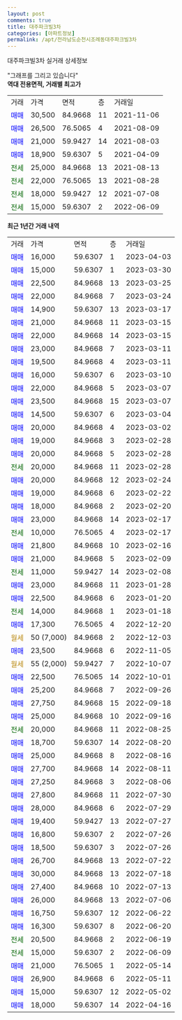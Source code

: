 ```yaml
---
layout: post
comments: true
title: 대주파크빌3차
categories: [아파트정보]
permalink: /apt/전라남도순천시조례동대주파크빌3차
---
```


대주파크빌3차 실거래 상세정보

<script type="text/javascript">
  google.charts.load('current', {'packages':['line', 'corechart']});
  google.charts.setOnLoadCallback(drawChart);

  function drawChart() {
    var data = new google.visualization.DataTable();
    data.addColumn('date', '거래일');
    data.addColumn('number', "매매");
    data.addColumn('number', "전세");
    data.addColumn('number', "전매");

    data.addRows([[new Date(Date.parse("2023-04-03")), 16000, null, null], [new Date(Date.parse("2023-03-30")), 15000, null, null], [new Date(Date.parse("2023-03-25")), 22500, null, null], [new Date(Date.parse("2023-03-24")), 22000, null, null], [new Date(Date.parse("2023-03-17")), 14900, null, null], [new Date(Date.parse("2023-03-15")), 21000, null, null], [new Date(Date.parse("2023-03-15")), 22000, null, null], [new Date(Date.parse("2023-03-11")), 23000, null, null], [new Date(Date.parse("2023-03-11")), 19500, null, null], [new Date(Date.parse("2023-03-10")), 16000, null, null], [new Date(Date.parse("2023-03-07")), 22000, null, null], [new Date(Date.parse("2023-03-07")), 23500, null, null], [new Date(Date.parse("2023-03-04")), 14500, null, null], [new Date(Date.parse("2023-03-02")), 20000, null, null], [new Date(Date.parse("2023-02-28")), 19000, null, null], [new Date(Date.parse("2023-02-28")), 20000, null, null], [new Date(Date.parse("2023-02-28")), null, 20000, null], [new Date(Date.parse("2023-02-24")), 20000, null, null], [new Date(Date.parse("2023-02-22")), 19000, null, null], [new Date(Date.parse("2023-02-20")), 18000, null, null], [new Date(Date.parse("2023-02-17")), 23000, null, null], [new Date(Date.parse("2023-02-17")), null, 10000, null], [new Date(Date.parse("2023-02-16")), 21800, null, null], [new Date(Date.parse("2023-02-09")), 21000, null, null], [new Date(Date.parse("2023-02-08")), null, 11000, null], [new Date(Date.parse("2023-01-28")), 23000, null, null], [new Date(Date.parse("2023-01-20")), 22500, null, null], [new Date(Date.parse("2023-01-18")), null, 14000, null], [new Date(Date.parse("2022-12-20")), 17300, null, null], [new Date(Date.parse("2022-12-03")), null, null, null], [new Date(Date.parse("2022-11-05")), 23500, null, null], [new Date(Date.parse("2022-10-07")), null, null, null], [new Date(Date.parse("2022-10-01")), 22500, null, null], [new Date(Date.parse("2022-09-26")), 25200, null, null], [new Date(Date.parse("2022-09-18")), 27750, null, null], [new Date(Date.parse("2022-09-16")), 25000, null, null], [new Date(Date.parse("2022-08-25")), null, 20000, null], [new Date(Date.parse("2022-08-20")), 18700, null, null], [new Date(Date.parse("2022-08-16")), 25000, null, null], [new Date(Date.parse("2022-08-11")), 27700, null, null], [new Date(Date.parse("2022-08-06")), 27250, null, null], [new Date(Date.parse("2022-07-30")), 27800, null, null], [new Date(Date.parse("2022-07-29")), 28000, null, null], [new Date(Date.parse("2022-07-27")), 19400, null, null], [new Date(Date.parse("2022-07-26")), 16800, null, null], [new Date(Date.parse("2022-07-26")), 18500, null, null], [new Date(Date.parse("2022-07-22")), 26700, null, null], [new Date(Date.parse("2022-07-18")), 30000, null, null], [new Date(Date.parse("2022-07-13")), 27400, null, null], [new Date(Date.parse("2022-07-06")), 26000, null, null], [new Date(Date.parse("2022-06-22")), 16750, null, null], [new Date(Date.parse("2022-06-20")), 16300, null, null], [new Date(Date.parse("2022-06-19")), null, 20500, null], [new Date(Date.parse("2022-06-09")), null, 15000, null], [new Date(Date.parse("2022-05-14")), 21000, null, null], [new Date(Date.parse("2022-05-11")), 26900, null, null], [new Date(Date.parse("2022-05-02")), 15000, null, null], [new Date(Date.parse("2022-04-16")), 18000, null, null]]);

    var options = {
      hAxis: {
        format: 'yyyy/MM/dd'
      },    
      lineWidth: 0,
      pointsVisible: true,    
      title: '최근 1년간 유형별 실거래가 분포',
      legend: { position: 'bottom' }
    };

    var formatter = new google.visualization.NumberFormat({pattern:'###,###'} );
    formatter.format(data, 1);
    formatter.format(data, 2);
    
    setTimeout(function() {
        var chart = new google.visualization.LineChart(document.getElementById('columnchart_material'));
        chart.draw(data, (options));
        document.getElementById('loading').style.display = 'none';
    }, 200);
  }
</script>


<div id="loading" style="z-index:20; display: block; margin-left: 0px">"그래프를 그리고 있습니다"</div>
<div id="columnchart_material" style="width: 95%; margin-left: 0px; display: block"></div>
<!-- contents start -->
<b>역대 전용면적, 거래별 최고가</b>
<table class="sortable">
    <tr>
      <td>거래</td>
      <td>가격</td>
      <td>면적</td>
      <td>층</td>
      <td>거래일</td>
    </tr>
        <tr>
          <td><a style="color: blue">매매</a></td>
          <td>30,500</td>
          <td>84.9668</td>
          <td>11</td>
          <td>2021-11-06</td>
        </tr>            <tr>
          <td><a style="color: blue">매매</a></td>
          <td>26,500</td>
          <td>76.5065</td>
          <td>4</td>
          <td>2021-08-09</td>
        </tr>            <tr>
          <td><a style="color: blue">매매</a></td>
          <td>21,000</td>
          <td>59.9427</td>
          <td>14</td>
          <td>2021-08-03</td>
        </tr>            <tr>
          <td><a style="color: blue">매매</a></td>
          <td>18,900</td>
          <td>59.6307</td>
          <td>5</td>
          <td>2021-04-09</td>
        </tr>        
        <tr>
              <td><a style="color: darkgreen">전세</a></td>
              <td>25,000</td>
              <td>84.9668</td>
              <td>13</td>
              <td>2021-08-13</td>
            </tr>            <tr>
              <td><a style="color: darkgreen">전세</a></td>
              <td>22,000</td>
              <td>76.5065</td>
              <td>13</td>
              <td>2021-08-28</td>
            </tr>            <tr>
              <td><a style="color: darkgreen">전세</a></td>
              <td>18,000</td>
              <td>59.9427</td>
              <td>12</td>
              <td>2021-07-08</td>
            </tr>            <tr>
              <td><a style="color: darkgreen">전세</a></td>
              <td>15,000</td>
              <td>59.6307</td>
              <td>2</td>
              <td>2022-06-09</td>
            </tr>        
    
</table>

<b>최근 1년간 거래 내역</b>

<table class="sortable">
    <tr>
      <td>거래</td>
      <td>가격</td>
      <td>면적</td>
      <td>층</td>
      <td>거래일</td>
    </tr>
    <tr>
      <td><a style="color: blue">매매</a></td>
      <td>16,000</td>
      <td>59.6307</td>
      <td>1</td>
      <td>2023-04-03</td>
    </tr>          <tr>
      <td><a style="color: blue">매매</a></td>
      <td>15,000</td>
      <td>59.6307</td>
      <td>1</td>
      <td>2023-03-30</td>
    </tr>          <tr>
      <td><a style="color: blue">매매</a></td>
      <td>22,500</td>
      <td>84.9668</td>
      <td>13</td>
      <td>2023-03-25</td>
    </tr>          <tr>
      <td><a style="color: blue">매매</a></td>
      <td>22,000</td>
      <td>84.9668</td>
      <td>7</td>
      <td>2023-03-24</td>
    </tr>          <tr>
      <td><a style="color: blue">매매</a></td>
      <td>14,900</td>
      <td>59.6307</td>
      <td>13</td>
      <td>2023-03-17</td>
    </tr>          <tr>
      <td><a style="color: blue">매매</a></td>
      <td>21,000</td>
      <td>84.9668</td>
      <td>11</td>
      <td>2023-03-15</td>
    </tr>          <tr>
      <td><a style="color: blue">매매</a></td>
      <td>22,000</td>
      <td>84.9668</td>
      <td>14</td>
      <td>2023-03-15</td>
    </tr>          <tr>
      <td><a style="color: blue">매매</a></td>
      <td>23,000</td>
      <td>84.9668</td>
      <td>7</td>
      <td>2023-03-11</td>
    </tr>          <tr>
      <td><a style="color: blue">매매</a></td>
      <td>19,500</td>
      <td>84.9668</td>
      <td>4</td>
      <td>2023-03-11</td>
    </tr>          <tr>
      <td><a style="color: blue">매매</a></td>
      <td>16,000</td>
      <td>59.6307</td>
      <td>6</td>
      <td>2023-03-10</td>
    </tr>          <tr>
      <td><a style="color: blue">매매</a></td>
      <td>22,000</td>
      <td>84.9668</td>
      <td>5</td>
      <td>2023-03-07</td>
    </tr>          <tr>
      <td><a style="color: blue">매매</a></td>
      <td>23,500</td>
      <td>84.9668</td>
      <td>15</td>
      <td>2023-03-07</td>
    </tr>          <tr>
      <td><a style="color: blue">매매</a></td>
      <td>14,500</td>
      <td>59.6307</td>
      <td>6</td>
      <td>2023-03-04</td>
    </tr>          <tr>
      <td><a style="color: blue">매매</a></td>
      <td>20,000</td>
      <td>84.9668</td>
      <td>4</td>
      <td>2023-03-02</td>
    </tr>          <tr>
      <td><a style="color: blue">매매</a></td>
      <td>19,000</td>
      <td>84.9668</td>
      <td>3</td>
      <td>2023-02-28</td>
    </tr>          <tr>
      <td><a style="color: blue">매매</a></td>
      <td>20,000</td>
      <td>84.9668</td>
      <td>5</td>
      <td>2023-02-28</td>
    </tr>          <tr>
      <td><a style="color: darkgreen">전세</a></td>
      <td>20,000</td>
      <td>84.9668</td>
      <td>11</td>
      <td>2023-02-28</td>
    </tr>          <tr>
      <td><a style="color: blue">매매</a></td>
      <td>20,000</td>
      <td>84.9668</td>
      <td>12</td>
      <td>2023-02-24</td>
    </tr>          <tr>
      <td><a style="color: blue">매매</a></td>
      <td>19,000</td>
      <td>84.9668</td>
      <td>6</td>
      <td>2023-02-22</td>
    </tr>          <tr>
      <td><a style="color: blue">매매</a></td>
      <td>18,000</td>
      <td>84.9668</td>
      <td>2</td>
      <td>2023-02-20</td>
    </tr>          <tr>
      <td><a style="color: blue">매매</a></td>
      <td>23,000</td>
      <td>84.9668</td>
      <td>14</td>
      <td>2023-02-17</td>
    </tr>          <tr>
      <td><a style="color: darkgreen">전세</a></td>
      <td>10,000</td>
      <td>76.5065</td>
      <td>4</td>
      <td>2023-02-17</td>
    </tr>          <tr>
      <td><a style="color: blue">매매</a></td>
      <td>21,800</td>
      <td>84.9668</td>
      <td>10</td>
      <td>2023-02-16</td>
    </tr>          <tr>
      <td><a style="color: blue">매매</a></td>
      <td>21,000</td>
      <td>84.9668</td>
      <td>5</td>
      <td>2023-02-09</td>
    </tr>          <tr>
      <td><a style="color: darkgreen">전세</a></td>
      <td>11,000</td>
      <td>59.9427</td>
      <td>14</td>
      <td>2023-02-08</td>
    </tr>          <tr>
      <td><a style="color: blue">매매</a></td>
      <td>23,000</td>
      <td>84.9668</td>
      <td>11</td>
      <td>2023-01-28</td>
    </tr>          <tr>
      <td><a style="color: blue">매매</a></td>
      <td>22,500</td>
      <td>84.9668</td>
      <td>6</td>
      <td>2023-01-20</td>
    </tr>          <tr>
      <td><a style="color: darkgreen">전세</a></td>
      <td>14,000</td>
      <td>84.9668</td>
      <td>1</td>
      <td>2023-01-18</td>
    </tr>          <tr>
      <td><a style="color: blue">매매</a></td>
      <td>17,300</td>
      <td>76.5065</td>
      <td>4</td>
      <td>2022-12-20</td>
    </tr>          <tr>
      <td><a style="color: darkgoldenrod">월세</a></td>
      <td>50 (7,000)</td>
      <td>84.9668</td>
      <td>2</td>
      <td>2022-12-03</td>
    </tr>          <tr>
      <td><a style="color: blue">매매</a></td>
      <td>23,500</td>
      <td>84.9668</td>
      <td>6</td>
      <td>2022-11-05</td>
    </tr>          <tr>
      <td><a style="color: darkgoldenrod">월세</a></td>
      <td>55 (2,000)</td>
      <td>59.9427</td>
      <td>7</td>
      <td>2022-10-07</td>
    </tr>          <tr>
      <td><a style="color: blue">매매</a></td>
      <td>22,500</td>
      <td>76.5065</td>
      <td>14</td>
      <td>2022-10-01</td>
    </tr>          <tr>
      <td><a style="color: blue">매매</a></td>
      <td>25,200</td>
      <td>84.9668</td>
      <td>7</td>
      <td>2022-09-26</td>
    </tr>          <tr>
      <td><a style="color: blue">매매</a></td>
      <td>27,750</td>
      <td>84.9668</td>
      <td>15</td>
      <td>2022-09-18</td>
    </tr>          <tr>
      <td><a style="color: blue">매매</a></td>
      <td>25,000</td>
      <td>84.9668</td>
      <td>10</td>
      <td>2022-09-16</td>
    </tr>          <tr>
      <td><a style="color: darkgreen">전세</a></td>
      <td>20,000</td>
      <td>84.9668</td>
      <td>11</td>
      <td>2022-08-25</td>
    </tr>          <tr>
      <td><a style="color: blue">매매</a></td>
      <td>18,700</td>
      <td>59.6307</td>
      <td>14</td>
      <td>2022-08-20</td>
    </tr>          <tr>
      <td><a style="color: blue">매매</a></td>
      <td>25,000</td>
      <td>84.9668</td>
      <td>8</td>
      <td>2022-08-16</td>
    </tr>          <tr>
      <td><a style="color: blue">매매</a></td>
      <td>27,700</td>
      <td>84.9668</td>
      <td>14</td>
      <td>2022-08-11</td>
    </tr>          <tr>
      <td><a style="color: blue">매매</a></td>
      <td>27,250</td>
      <td>84.9668</td>
      <td>3</td>
      <td>2022-08-06</td>
    </tr>          <tr>
      <td><a style="color: blue">매매</a></td>
      <td>27,800</td>
      <td>84.9668</td>
      <td>11</td>
      <td>2022-07-30</td>
    </tr>          <tr>
      <td><a style="color: blue">매매</a></td>
      <td>28,000</td>
      <td>84.9668</td>
      <td>6</td>
      <td>2022-07-29</td>
    </tr>          <tr>
      <td><a style="color: blue">매매</a></td>
      <td>19,400</td>
      <td>59.9427</td>
      <td>13</td>
      <td>2022-07-27</td>
    </tr>          <tr>
      <td><a style="color: blue">매매</a></td>
      <td>16,800</td>
      <td>59.6307</td>
      <td>2</td>
      <td>2022-07-26</td>
    </tr>          <tr>
      <td><a style="color: blue">매매</a></td>
      <td>18,500</td>
      <td>59.6307</td>
      <td>3</td>
      <td>2022-07-26</td>
    </tr>          <tr>
      <td><a style="color: blue">매매</a></td>
      <td>26,700</td>
      <td>84.9668</td>
      <td>13</td>
      <td>2022-07-22</td>
    </tr>          <tr>
      <td><a style="color: blue">매매</a></td>
      <td>30,000</td>
      <td>84.9668</td>
      <td>13</td>
      <td>2022-07-18</td>
    </tr>          <tr>
      <td><a style="color: blue">매매</a></td>
      <td>27,400</td>
      <td>84.9668</td>
      <td>10</td>
      <td>2022-07-13</td>
    </tr>          <tr>
      <td><a style="color: blue">매매</a></td>
      <td>26,000</td>
      <td>84.9668</td>
      <td>13</td>
      <td>2022-07-06</td>
    </tr>          <tr>
      <td><a style="color: blue">매매</a></td>
      <td>16,750</td>
      <td>59.6307</td>
      <td>12</td>
      <td>2022-06-22</td>
    </tr>          <tr>
      <td><a style="color: blue">매매</a></td>
      <td>16,300</td>
      <td>59.6307</td>
      <td>8</td>
      <td>2022-06-20</td>
    </tr>          <tr>
      <td><a style="color: darkgreen">전세</a></td>
      <td>20,500</td>
      <td>84.9668</td>
      <td>2</td>
      <td>2022-06-19</td>
    </tr>          <tr>
      <td><a style="color: darkgreen">전세</a></td>
      <td>15,000</td>
      <td>59.6307</td>
      <td>2</td>
      <td>2022-06-09</td>
    </tr>          <tr>
      <td><a style="color: blue">매매</a></td>
      <td>21,000</td>
      <td>76.5065</td>
      <td>1</td>
      <td>2022-05-14</td>
    </tr>          <tr>
      <td><a style="color: blue">매매</a></td>
      <td>26,900</td>
      <td>84.9668</td>
      <td>6</td>
      <td>2022-05-11</td>
    </tr>          <tr>
      <td><a style="color: blue">매매</a></td>
      <td>15,000</td>
      <td>59.6307</td>
      <td>12</td>
      <td>2022-05-02</td>
    </tr>          <tr>
      <td><a style="color: blue">매매</a></td>
      <td>18,000</td>
      <td>59.6307</td>
      <td>14</td>
      <td>2022-04-16</td>
    </tr>      </table>
<!-- contents end -->    

